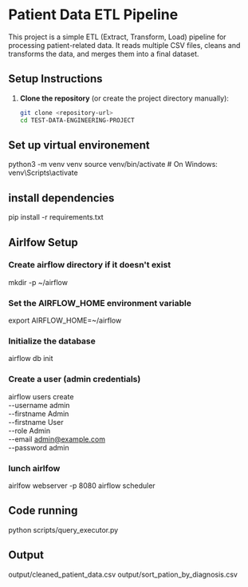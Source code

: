 # Patient Data ETL Pipeline

This project is a simple ETL (Extract, Transform, Load) pipeline for processing patient-related data. It reads multiple CSV files, cleans and transforms the data, and merges them into a final dataset.


## Setup Instructions

1. **Clone the repository** (or create the project directory manually):
   ```sh
   git clone <repository-url>
   cd TEST-DATA-ENGINEERING-PROJECT


## Set up virtual environement

python3 -m venv venv
source venv/bin/activate  # On Windows: venv\Scripts\activate


## install dependencies

pip install -r requirements.txt

## Airlfow Setup

### Create airflow directory if it doesn't exist
mkdir -p ~/airflow

### Set the AIRFLOW_HOME environment variable
export AIRFLOW_HOME=~/airflow

### Initialize the database
airflow db init

### Create a user (admin credentials)
airflow users create \
    --username admin \
    --firstname Admin \
    --firstname User \
    --role Admin \
    --email admin@example.com \
    --password admin

### lunch airlfow
airlfow webserver -p 8080
airflow scheduler 


## Code running

python scripts/query_executor.py


## Output

output/cleaned_patient_data.csv
output/sort_pation_by_diagnosis.csv